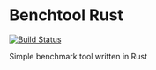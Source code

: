 # Benchtool Rust
[![Build Status](https://travis-ci.com/brunoshiroma/benchtool-rust.svg?branch=master)](https://travis-ci.com/brunoshiroma/benchtool-rust)

Simple benchmark tool written in Rust